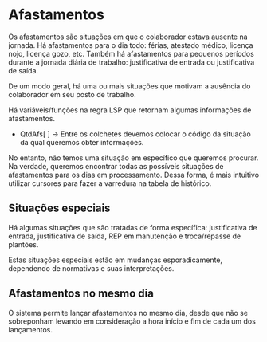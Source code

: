 # Afastamentos

Os afastamentos são situações em que o colaborador estava ausente na jornada. Há afastamentos para o dia todo: férias, atestado médico, licença nojo, licença gozo, etc. Também há afastamentos para pequenos períodos durante a jornada diária de trabalho: justificativa de entrada ou justificativa de saída.

De um modo geral, há uma ou mais situações que motivam a ausência do colaborador em seu posto de trabalho.

Há variáveis/funções na regra LSP que retornam algumas informações de afastamentos.
* QtdAfs[ ] -> Entre os colchetes devemos colocar o código da situação da qual queremos obter informações.

No entanto, não temos uma situação em específico que queremos procurar. Na verdade, queremos encontrar todas as possíveis situações de afastamentos para os dias em processamento. Dessa forma, é mais intuitivo utilizar cursores para fazer a varredura na tabela de histórico.


## Situações especiais

Há algumas situações que são tratadas de forma específica: justificativa de entrada, justificativa de saída, REP em manutenção e troca/repasse de plantões.

Estas situações especiais estão em mudanças esporadicamente, dependendo de normativas e suas interpretações.

## Afastamentos no mesmo dia

O sistema permite lançar afastamentos no mesmo dia, desde que não se sobreponham levando em consideração a hora início e fim de cada um dos lançamentos.
